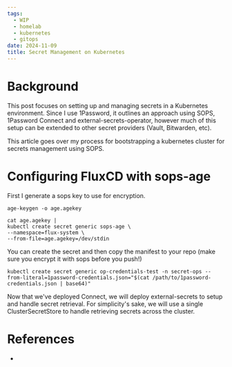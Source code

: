 ```yaml
---
tags:
  - WIP
  - homelab
  - kubernetes
  - gitops
date: 2024-11-09
title: Secret Management on Kubernetes
---
```


# Background

This post focuses on setting up and managing secrets in a Kubernetes environment. Since I use 1Password, it outlines an approach using SOPS, 1Password Connect and external-secrets-operator, however much of this setup can be extended to other secret providers (Vault, Bitwarden, etc).

This article goes over my process for bootstrapping a kubernetes cluster for secrets management using SOPS.

# Configuring FluxCD with sops-age

First I generate a sops key to use for encryption.

```
age-keygen -o age.agekey

cat age.agekey |
kubectl create secret generic sops-age \
--namespace=flux-system \
--from-file=age.agekey=/dev/stdin
```

You can create the secret and then copy the manifest to your repo (make sure you encrypt it with sops before you push!)

```
kubectl create secret generic op-credentials-test -n secret-ops --from-literal=1password-credentials.json="$(cat /path/to/1password-credentials.json | base64)"
```

Now that we've deployed Connect, we will deploy external-secrets to setup and handle secret retrieval. For simplicity's sake, we will use a single ClusterSecretStore to handle retrieving secrets across the cluster.




# References

- 
